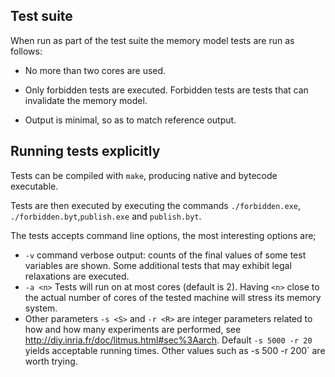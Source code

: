 ## Test suite

When run as part of the test suite the memory model tests are run as follows:

  + No more than two cores are used.

  + Only forbidden tests are executed. Forbidden tests are tests
  that can invalidate the memory model.

  + Output is minimal, so as to match reference output.


## Running tests explicitly

Tests can be compiled with `make`, producing native and bytecode executable.

Tests are then executed by executing the commands `./forbidden.exe`,  `./forbidden.byt`,`publish.exe` and `publish.byt`.

The tests accepts command line options, the most interesting options are;

  + `-v`  command verbose output: counts of the final values of some test
    variables are shown. Some additional tests that may exhibit legal
    relaxations are executed.
  + `-a <n>`  Tests will run on at most <n> cores (default is 2).
    Having `<n>` close to the actual number of cores of the tested
    machine will stress its memory system.
  + Other parameters `-s <S>` and `-r <R>` are integer parameters related
    to how and how many  experiments are performed,
    see http://diy.inria.fr/doc/litmus.html#sec%3Aarch.
    Default `-s 5000 -r 20` yields acceptable running times.
    Other values such as -s 500 -r 200` are worth trying.

